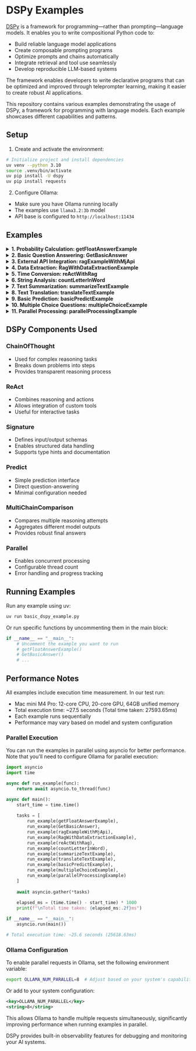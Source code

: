 # DSPy Examples

[DSPy](https://dspy.ai/) is a framework for programming—rather than prompting—language models. It enables you to write compositional Python code to:

- Build reliable language model applications
- Create composable prompting programs
- Optimize prompts and chains automatically
- Integrate retrieval and tool use seamlessly
- Develop reproducible LLM-based systems

The framework enables developers to write declarative programs that can be optimized and improved through teleprompter learning, making it easier to create robust AI applications.

This repository contains various examples demonstrating the usage of DSPy, a framework for programming with language models. Each example showcases different capabilities and patterns.

## Setup

1. Create and activate the environment:
```bash
# Initialize project and install dependencies
uv venv --python 3.10
source .venv/bin/activate
uv pip install -U dspy
uv pip install requests
```

2. Configure Ollama:
- Make sure you have Ollama running locally
- The examples use `llama3.2:3b` model
- API base is configured to `http://localhost:11434`

## Examples

<details>
<summary><strong>1. Probability Calculation: getFloatAnswerExample</strong></summary>

```
Question: "Three dice are tossed. What is the probability that the sum equals 3?"
Answer: 0.00462963
```
Implementation ([`getFloatAnswerExample`](basic_dspy_example.py#L20-L25))
- Uses `ChainOfThought` for mathematical reasoning
- Returns floating-point probability value
- Simple one-step calculation with direct output
</details>

<details>
<summary><strong>2. Basic Question Answering: GetBasicAnswer</strong></summary>

```
Question: "Turkey is a country in which continent?"
Answer: "Europe"
Reasoning: "The continent that Turkey is located on can be determined by considering its geographical position."
```
Implementation ([`GetBasicAnswer`](basic_dspy_example.py#L28-L41))
- Uses `dspy.Signature` to define input/output structure
- Provides factoid answers with reasoning
- Demonstrates basic question-answering pattern
</details>

<details>
<summary><strong>3. External API Integration: ragExampleWithMjApi</strong></summary>

```
Question: "What is the github repo of the Mj API?"
Answer: "The GitHub repository of the Mj API is https://s.akgns.com/3Aw"
```
Implementation ([`ragExampleWithMjApi`](basic_dspy_example.py#L44-L50))
- Fetches data from mj.akgns.com
- Uses RAG (Retrieval Augmented Generation)
- Processes external API response as context
</details>

<details>
<summary><strong>4. Data Extraction: RagWithDataExtractionExample</strong></summary>

```
Page Size: 20
Interval Minutes: 60
Total Images: 400
```
Implementation ([`RagWithDataExtractionExample`](basic_dspy_example.py#L53-L68))
- Extracts structured data from API response
- Defines specific output fields with types
- Uses `dspy.Signature` for schema definition
</details>

<details>
<summary><strong>5. Time Conversion: reActWithRag</strong></summary>

```
Interval in minutes: 60
Interval in seconds: 3600
```
Implementation ([`reActWithRag`](basic_dspy_example.py#L71-L88))
- Uses ReAct pattern with custom math tool
- Combines API data with calculation
- Demonstrates tool integration
</details>

<details>
<summary><strong>6. String Analysis: countLetterInWord</strong></summary>

```
Word: "strawberry"
Letter 'r' count: 3
```
Implementation ([`countLetterInWord`](basic_dspy_example.py#L91-L116))
- Custom tool for letter counting
- Uses ReAct for simple text analysis
- Shows basic tool usage pattern
</details>

<details>
<summary><strong>7. Text Summarization: summarizeTextExample</strong></summary>

```
Input: Long text about DSPy framework
Output: Concise summary of DSPy's key features
```
Implementation ([`summarizeTextExample`](basic_dspy_example.py#L119-L133))
- Uses `ChainOfThought` for text summarization
- Processes multi-sentence input text
- Generates concise, coherent summaries
</details>

<details>
<summary><strong>8. Text Translation: translateTextExample</strong></summary>

```
Input: "Hello, world! DSPy is a great tool for building AI applications."
Output: Merhaba dünya! DSPy, yapay zeka uygulamaları geliştirmek için harika bir araçtır.
```
Implementation ([`translateTextExample`](basic_dspy_example.py#L136-L144))
- Translates text to specified target language
- Uses `ChainOfThought` for accurate translation
- Maintains context and meaning
</details>

<details>
<summary><strong>9. Basic Prediction: basicPredictExample</strong></summary>

```
Question: "What is the capital of Germany?"
Answer: "Berlin"
```
Implementation ([`basicPredictExample`](basic_dspy_example.py#L147-L151))
- Simple question-answering using `dspy.Predict`
- Direct prediction without complex reasoning
- Demonstrates basic model usage
</details>

<details>
<summary><strong>10. Multiple Choice Questions: multipleChoiceExample</strong></summary>

```
Question: "Which planet is known as the Red Planet?"
Options: A) Venus, B) Mars, C) Jupiter, D) Saturn
```
Implementation ([`multipleChoiceExample`](basic_dspy_example.py#L154-L177))
- Custom `MultipleChoice` signature
- Uses `dspy.MultiChainComparison` and `dspy.Predict` for robust answers
- Provides reasoning for selected answer
</details>

<details>
<summary><strong>11. Parallel Processing: parallelProcessingExample</strong></summary>

```
Input: Multiple text snippets
Output: Category for each text
```
Implementation ([`parallelProcessingExample`](basic_dspy_example.py#L180-L195))
- Processes multiple inputs in parallel
- Uses `dspy.Parallel` for efficient execution
- Demonstrates batch processing capabilities
</details>

## DSPy Components Used

### ChainOfThought
- Used for complex reasoning tasks
- Breaks down problems into steps
- Provides transparent reasoning process

### ReAct
- Combines reasoning and actions
- Allows integration of custom tools
- Useful for interactive tasks

### Signature
- Defines input/output schemas
- Enables structured data handling
- Supports type hints and documentation

### Predict
- Simple prediction interface
- Direct question-answering
- Minimal configuration needed

### MultiChainComparison
- Compares multiple reasoning attempts
- Aggregates different model outputs
- Provides robust final answers

### Parallel
- Enables concurrent processing
- Configurable thread count
- Error handling and progress tracking

## Running Examples

Run any example using uv:
```bash
uv run basic_dspy_example.py
```

Or run specific functions by uncommenting them in the main block:
```python
if __name__ == "__main__":
    # Uncomment the example you want to run
    # getFloatAnswerExample()
    # GetBasicAnswer()
    # ...
```

## Performance Notes

All examples include execution time measurement. In our test run:
- Mac mini M4 Pro: 12-core CPU, 20-core GPU, 64GB unified memory
- Total execution time: ~27.5 seconds (Total time taken: 27593.65ms)
- Each example runs sequentially
- Performance may vary based on model and system configuration

### Parallel Execution
You can run the examples in parallel using asyncio for better performance. Note that you'll need to configure Ollama for parallel execution:

```python
import asyncio
import time

async def run_example(func):
    return await asyncio.to_thread(func)

async def main():
    start_time = time.time()
    
    tasks = [
        run_example(getFloatAnswerExample),
        run_example(GetBasicAnswer),
        run_example(ragExampleWithMjApi),
        run_example(RagWithDataExtractionExample),
        run_example(reActWithRag),
        run_example(countLetterInWord),
        run_example(summarizeTextExample),
        run_example(translateTextExample),
        run_example(basicPredictExample),
        run_example(multipleChoiceExample),
        run_example(parallelProcessingExample)
    ]
    
    await asyncio.gather(*tasks)
    
    elapsed_ms = (time.time() - start_time) * 1000
    print(f"\nTotal time taken: {elapsed_ms:.2f}ms")

if __name__ == "__main__":
    asyncio.run(main())

# Total execution time: ~25.6 seconds (25618.63ms)
```

### Ollama Configuration
To enable parallel requests in Ollama, set the following environment variable:
```bash
export OLLAMA_NUM_PARALLEL=8  # Adjust based on your system's capabilities
```

Or add to your system configuration:
```xml
<key>OLLAMA_NUM_PARALLEL</key>
<string>8</string>
```
This allows Ollama to handle multiple requests simultaneously, significantly improving performance when running examples in parallel.

DSPy provides built-in observability features for debugging and monitoring your AI systems. 
